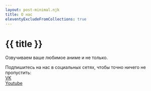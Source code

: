 ```yaml
---
layout: post-minimal.njk
title: О нас
eleventyExcludeFromCollections: true
---
```


# {{ title }}

Озвучиваем ваше любимое аниме и не только.

Подпишитесь на нас в социальных сетях, чтобы точно ничего не пропустить:
<br><a href="https://vk.com/buhankatv">VK</a> 
<br><a href="https://www.youtube.com/channel/UCtvKVhCxoJCJl417TU0kh_g">Youtube</a>  
